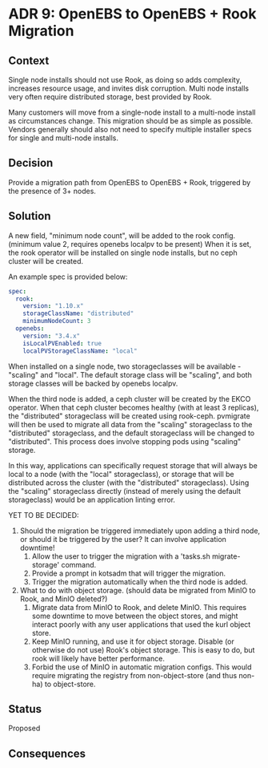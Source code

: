 # ADR 9: OpenEBS to OpenEBS + Rook Migration

## Context

Single node installs should not use Rook, as doing so adds complexity, increases resource usage, and invites disk corruption.
Multi node installs very often require distributed storage, best provided by Rook.

Many customers will move from a single-node install to a multi-node install as circumstances change.
This migration should be as simple as possible.
Vendors generally should also not need to specify multiple installer specs for single and multi-node installs.

## Decision

Provide a migration path from OpenEBS to OpenEBS + Rook, triggered by the presence of 3+ nodes.

## Solution

A new field, "minimum node count", will be added to the rook config. (minimum value 2, requires openebs localpv to be present)
When it is set, the rook operator will be installed on single node installs, but no ceph cluster will be created.

An example spec is provided below:

```yaml
spec:
  rook:
    version: "1.10.x"
    storageClassName: "distributed"
    minimumNodeCount: 3
  openebs:
    version: "3.4.x"
    isLocalPVEnabled: true
    localPVStorageClassName: "local"
```

When installed on a single node, two storageclasses will be available - "scaling" and "local". 
The default storage class will be "scaling", and both storage classes will be backed by openebs localpv.

When the third node is added, a ceph cluster will be created by the EKCO operator.
When that ceph cluster becomes healthy (with at least 3 replicas), the "distributed" storageclass will be created using rook-ceph.
pvmigrate will then be used to migrate all data from the "scaling" storageclass to the "distributed" storageclass, and the default storageclass will be changed to "distributed".
This process does involve stopping pods using "scaling" storage.

In this way, applications can specifically request storage that will always be local to a node (with the "local" storageclass), or storage that will be distributed across the cluster (with the "distributed" storageclass).
Using the "scaling" storageclass directly (instead of merely using the default storageclass) would be an application linting error.

YET TO BE DECIDED:
1. Should the migration be triggered immediately upon adding a third node, or should it be triggered by the user? It can involve application downtime!
   1. Allow the user to trigger the migration with a 'tasks.sh migrate-storage' command.
   2. Provide a prompt in kotsadm that will trigger the migration.
   3. Trigger the migration automatically when the third node is added.
2. What to do with object storage. (should data be migrated from MinIO to Rook, and MinIO deleted?)
   1. Migrate data from MinIO to Rook, and delete MinIO. This requires some downtime to move between the object stores, and might interact poorly with any user applications that used the kurl object store.
   2. Keep MinIO running, and use it for object storage. Disable (or otherwise do not use) Rook's object storage. This is easy to do, but rook will likely have better performance.
   3. Forbid the use of MinIO in automatic migration configs. This would require migrating the registry from non-object-store (and thus non-ha) to object-store.

## Status

Proposed

## Consequences

